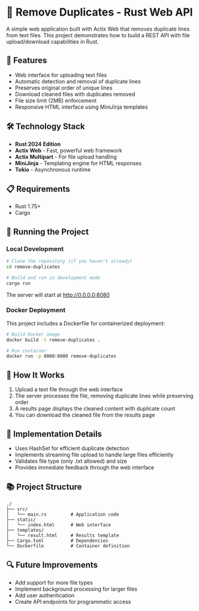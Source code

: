 # 🧹 Remove Duplicates - Rust Web API

A simple web application built with Actix Web that removes duplicate lines from text files. This project demonstrates how to build a REST API with file upload/download capabilities in Rust.

## 🌟 Features

- Web interface for uploading text files
- Automatic detection and removal of duplicate lines
- Preserves original order of unique lines
- Download cleaned files with duplicates removed
- File size limit (2MB) enforcement
- Responsive HTML interface using MiniJinja templates

## 🛠️ Technology Stack

- **Rust 2024 Edition**
- **Actix Web** - Fast, powerful web framework
- **Actix Multipart** - For file upload handling
- **MiniJinja** - Templating engine for HTML responses
- **Tokio** - Asynchronous runtime

## 📋 Requirements

- Rust 1.75+
- Cargo

## 🚀 Running the Project

### Local Development

```bash
# Clone the repository (if you haven't already)
cd remove-duplicates

# Build and run in development mode
cargo run
```

The server will start at http://0.0.0.0:8080

### Docker Deployment

This project includes a Dockerfile for containerized deployment:

```bash
# Build Docker image
docker build -t remove-duplicates .

# Run container
docker run -p 8080:8080 remove-duplicates
```

## 📝 How It Works

1. Upload a text file through the web interface
2. The server processes the file, removing duplicate lines while preserving order
3. A results page displays the cleaned content with duplicate count
4. You can download the cleaned file from the results page

## 🧪 Implementation Details

- Uses HashSet for efficient duplicate detection
- Implements streaming file upload to handle large files efficiently
- Validates file type (only .txt allowed) and size
- Provides immediate feedback through the web interface

## 📚 Project Structure

```
./
├── src/
│   └── main.rs         # Application code
├── static/
│   └── index.html      # Web interface
├── templates/
│   └── result.html     # Results template
├── Cargo.toml          # Dependencies
└── Dockerfile          # Container definition
```

## 🔍 Future Improvements

- Add support for more file types
- Implement background processing for larger files
- Add user authentication
- Create API endpoints for programmatic access
